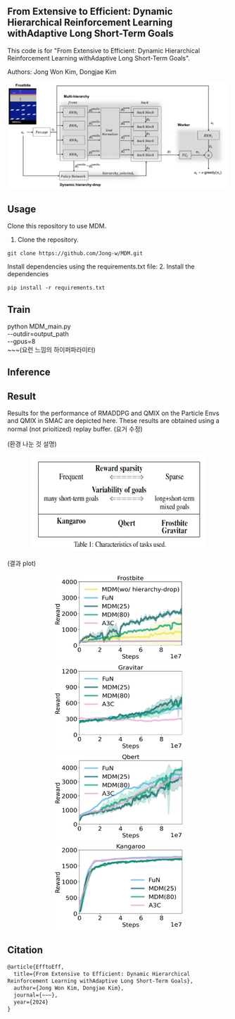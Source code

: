 
## From Extensive to Efficient: Dynamic Hierarchical Reinforcement Learning withAdaptive Long Short-Term Goals


This code is for "From Extensive to Efficient: Dynamic Hierarchical Reinforcement Learning withAdaptive Long Short-Term Goals".

Authors: Jong Won Kim, Dongjae Kim

![이미지](./img/fig_1.png)

## Usage

Clone this repository to use MDM.
1. Clone the repository.
```
git clone https://github.com/Jong-w/MDM.git
```
Install dependencies using the requirements.txt file:
2. Install the dependencies
```
pip install -r requirements.txt
```
## Train

python MDM_main.py \
    --outdir=output_path \
    --gpus=8 \
    ~~~(요런 느낌의 하이퍼파라미터)

## Inference




## Result
Results for the performance of RMADDPG and QMIX on the Particle Envs and QMIX in SMAC are depicted here. 
These results are obtained using a normal (not prioitized) replay buffer. (요거 수정)

(환경 나눈 것 설명)
<p align="center">
<img src="./img/Env_classification.png" width="400" height="220">
</p>

(결과 plot)



<p align="center">
<img src="./img/FROSTBITE.png" width="300" height="200">
<img src="./img/Gravitar.png" width="300" height="200">
<img src="./img/Qbert.png" width="300" height="200">
<img src="./img/Kangaroo.png" width="300" height="200">
</p>


## Citation
```
@article{EfftoEff,
  title={From Extensive to Efficient: Dynamic Hierarchical Reinforcement Learning withAdaptive Long Short-Term Goals},
  author={Jong Won Kim, Dongjae Kim},
  journal={~~~},
  year={2024}
}
```